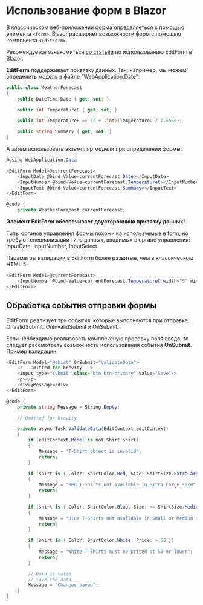 # Использование форм в Blazor

В классическом веб-приложении форма определяеться с помощью элемента `<form>`. Blazor расширяет возможности форм с помощью компонента `<EditForm>`.

Рекомендуется ознакомиться [со статьёй](https://learn.microsoft.com/ru-ru/training/modules/blazor-improve-how-forms-work/4-take-advantage-power-blazor-forms) по использованию EditForm в Blazor.

**EditForm** поддерживает привязку данных. Так, например, мы можем определить модель в файле "WebApplication.Date":

```csharp
public class WeatherForecast
{
    public DateTime Date { get; set; }

    public int TemperatureC { get; set; }

    public int TemperatureF => 32 + (int)(TemperatureC / 0.5556);

    public string Summary { get; set; }
}
```
 
А затем использовать экземпляр модели при определении формы:

```csharp
@using WebApplication.Data

<EditForm Model=@currentForecast>
    <InputDate @bind-Value=currentForecast.Date></InputDate>
    <InputNumber @bind-Value=currentForecast.TemperatureC></InputNumber>
    <InputText @bind-Value=currentForecast.Summary></InputText>
</EditForm>

@code {
    private WeatherForecast currentForecast;
```

**Элемент EditForm обеспечивает двустороннюю привязку данных!**

Типы органов управления формы похожи на используемые в form, но требуют специализации типа данных, вводимых в органе управления: InputDate<TValue>, InputNumber<TValue>, InputSelect<TValue>.

Параметры валидации в EditForm более развитые, чем в классическом HTML 5:

```csharp
<EditForm Model=@currentForecast>
    <InputNumber @bind-Value=currentForecast.TemperatureC width="5" min="-100" step="5"></InputNumber>
</EditForm>
```

## Обработка события отправки формы

EditForm реализует три события, которые выполняются при отправке: OnValidSubmit, OnInvalidSubmit и OnSubmit.

Если необходимо реализовать комплексную проверку поля ввода, то следует рассмотреть возможность использования события **OnSubmit**. Пример валидации:

```csharp
<EditForm Model="@shirt" OnSubmit="ValidateData">
    <!-- Omitted for brevity -->
    <input type="submit" class="btn btn-primary" value="Save"/>
    <p></p>
    <div>@Message</div>
</EditForm>

@code {
    private string Message = String.Empty;

    // Omitted for brevity

    private async Task ValidateData(EditContext editContext)
    {
        if (editContext.Model is not Shirt shirt)
        {
            Message = "T-Shirt object is invalid";
            return;
        }

        if (shirt is { Color: ShirtColor.Red, Size: ShirtSize.ExtraLarge })
        {
            Message = "Red T-Shirts not available in Extra Large size";
            return;
        }

        if (shirt is { Color: ShirtColor.Blue, Size: <= ShirtSize.Medium)
        {
            Message = "Blue T-Shirts not available in Small or Medium sizes";
            return;
        }

        if (shirt is { Color: ShirtColor.White, Price: > 50 })
        {
            Message = "White T-Shirts must be priced at 50 or lower";
            return;
        }

        // Data is valid
        // Save the data
        Message = "Changes saved";
    }
}
```
